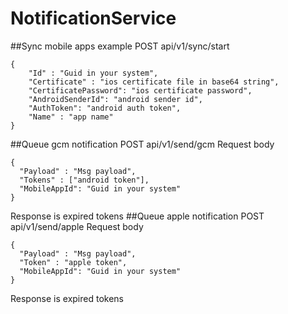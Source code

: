# NotificationService

##Sync mobile apps example
POST api/v1/sync/start
```
{
	"Id" : "Guid in your system",
	"Certificate" : "ios certificate file in base64 string",
	"CertificatePassword": "ios certificate password",
	"AndroidSenderId": "android sender id",
	"AuthToken": "android auth token",
	"Name" : "app name"
}

```

##Queue gcm notification
POST api/v1/send/gcm
Request body
```
{
  "Payload" : "Msg payload",
  "Tokens" : ["android token"],
  "MobileAppId": "Guid in your system"
}
```
Response is expired tokens
##Queue apple notification
POST api/v1/send/apple
Request body
```
{
  "Payload" : "Msg payload",
  "Token" : "apple token",
  "MobileAppId": "Guid in your system"
}

```
Response is expired tokens
